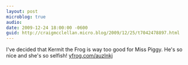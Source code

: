 ```yaml
---
layout: post
microblog: true
audio: 
date: 2009-12-24 18:00:00 -0600
guid: http://craigmcclellan.micro.blog/2009/12/25/t7042478897.html
---
```

I've decided that Kermit the Frog is way too good for Miss Piggy. He's so nice and she's so selfish! [yfrog.com/auzlnkj](http://yfrog.com/auzlnkj)
